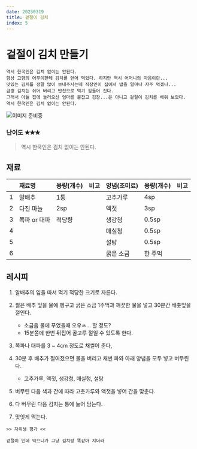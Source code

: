 ```yaml
---
date: 20250319
title: 겉절이 김치
index: 5
---
```


# 겉절이 김치 만들기

```
역시 한국인은 김치 없이는 안된다.
항상 고향의 어무이한테 김치를 얻어 먹었다. 하지만 역시 어머니의 마음이란...
맛있는 김치를 정말 많이 보내주시는데 직장인이 집에서 밥을 얼마나 자주 먹겠나...
금방 김치는 쉬어 버리고 반찬으로 먹기 힘들어 진다.
그래서 아들 집에 놀러오신 엄마를 붙잡고 김장...은 아니고 겉절이 김치를 배워 보았다.
역시 한국인은 김치 없이는 안된다.
```

![이미지 준비중](<../../_assets/img/이미지 준비중.png>)

### 난이도 ✭✭✭
> 역시 한국인은 김치 없이는 안된다.


## 재료
||재료명|용량(개수)|비고|양념(조미료)|용량(개수)|비고|
|:-:|:--|:--|:--|:--|:--|:--|
|1|알배추|1통||고추가루|4sp||
|2|다진 마늘|2sp||액젓|3sp||
|3|쪽파 or 대파|적당량||생강청|0.5sp||
|4||||매실청|0.5sp||
|5||||설탕|0.5sp||
|6||||굵은 소금|한 주먹||


## 레시피
1. 알배추의 잎을 따서 먹기 적당한 크기로 자른다.

1. 썰은 배추 잎을 물에 헹구고 굵은 소금 1주먹과 깨끗한 물을 넣고 30분간 배춧잎을 절인다.
    - 소금음 물에 푸었을때 오우ㅆ... 할 정도?
    - 15분쯤에 한번 뒤집어 골고루 절일 수 있도록 한다.

1. 쪽파나 대파를 3 ~ 4cm 정도로 채썰어 준다,

1. 30분 후 배추가 절여졌으면 물을 버리고 채썬 파와 아래 양념을 모두 넣고 버무린다.
    - 고추가루, 액젓, 생강청, 매실청, 설탕

1. 버무린 다음 색과 간에 따라 고춧가루와 액젓을 넣어 간을 맞춘다. 

1. 다 버무린 다음 김치는 통에 눌어 담는다.

1. 맛잇게 먹는다.


~~~
>> 자취생 평가 <<

겉절이 인데 익으니가 그냥 김치랑 똑같아 지더라
~~~